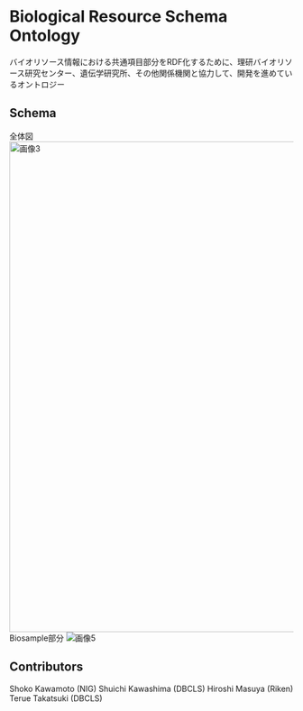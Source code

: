 # Biological Resource Schema Ontology
バイオリソース情報における共通項目部分をRDF化するために、理研バイオリソース研究センター、遺伝学研究所、その他関係機関と協力して、開発を進めているオントロジー

## Schema
全体図
<img width="871" alt="画像3" src="https://github.com/dbcls/brso/assets/54526840/6d27c305-f774-4b1c-adea-d7d410a19005">
Biosample部分
![画像5](https://github.com/dbcls/brso/assets/54526840/1ab4bbf2-8a7c-4a97-9244-6a2308ac690b)
## Contributors

Shoko Kawamoto (NIG)
Shuichi Kawashima (DBCLS)
Hiroshi Masuya (Riken)
Terue Takatsuki (DBCLS)
